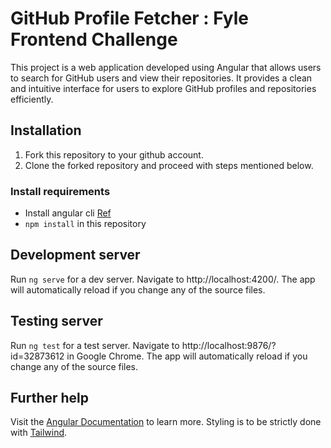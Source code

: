 # GitHub Profile Fetcher : Fyle Frontend Challenge

This project is a web application developed using Angular that allows users to search for GitHub users and view their repositories. It provides a clean and intuitive interface for users to explore GitHub profiles and repositories efficiently.

## Installation

1. Fork this repository to your github account.
2. Clone the forked repository and proceed with steps mentioned below.

### Install requirements
* Install angular cli [Ref](https://angular.io/cli)
* `npm install` in this repository 

## Development server

Run `ng serve` for a dev server. Navigate to http://localhost:4200/. The app will automatically reload if you change any of the source files.

## Testing server

Run `ng test` for a test server. Navigate to http://localhost:9876/?id=32873612 in Google Chrome. The app will automatically reload if you change any of the source files.


## Further help

Visit the [Angular Documentation](https://angular.io/guide/styleguide) to learn more.
Styling is to be strictly done with [Tailwind](https://tailwindcss.com/docs/installation).
